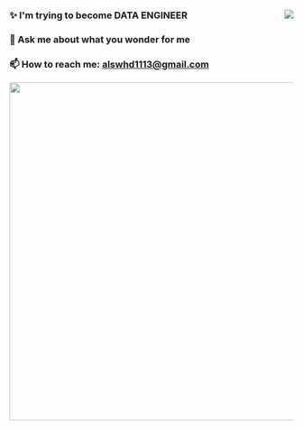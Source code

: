 
### <a href = "https://solved.ac/profile/alswhd1113"> <img align='right' src="http://mazassumnida.wtf/api/v2/generate_badge?boj=alswhd1113"></a>
### ✨ I'm trying to become DATA ENGINEER
### 💬 Ask me about what you wonder for me
### 📫 How to reach me: alswhd1113@gmail.com

<!--
**ma-an-jong/ma-an-jong** is a ✨ _special_ 🌱 repository because its `README.md` (this file) appears on your GitHub profile.

Here are some ideas to get you started:
### Hi there 👋
- 🔭 I’m currently working on ...
- 🌱 I’m currently learning ...
- 👯 I’m looking to collaborate on ...
- 🤔 I’m looking for help with ...
- 💬 Ask me about ...
- 📫 How to reach me: ...
- 😄 Pronouns: ...
- ⚡ Fun fact: ...



-->

<div align="center">
<a href = "https://www.credential.net/embed/3c4c8ecb-8ae2-4c49-a167-183ff623f9ea">
<img src="https://images.credential.net/embed/1wttc0ag.png" style="width:600px"/>
</a>
</div>

<!--
<img src="https://api.accredible.com/v1/frontend/credential_website_embed_image/certificate/56235149" style = "background-color: white"/>
-->




